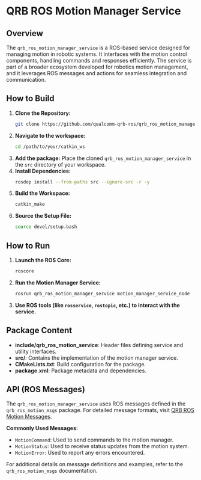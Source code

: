 # QRB ROS Motion Manager Service

## Overview
The `qrb_ros_motion_manager_service` is a ROS-based service designed for managing motion in robotic systems. It interfaces with the motion control components, handling commands and responses efficiently. The service is part of a broader ecosystem developed for robotics motion management, and it leverages ROS messages and actions for seamless integration and communication.

## How to Build
1. **Clone the Repository:**
   ```bash
   git clone https://github.com/qualcomm-qrb-ros/qrb_ros_motion_manager_service.git
   ```
2. **Navigate to the workspace:**
   ```bash
   cd /path/to/your/catkin_ws
   ```
3. **Add the package:**
   Place the cloned `qrb_ros_motion_manager_service` in the `src` directory of your workspace.
4. **Install Dependencies:**
   ```bash
   rosdep install --from-paths src --ignore-src -r -y
   ```
5. **Build the Workspace:**
   ```bash
   catkin_make
   ```
6. **Source the Setup File:**
   ```bash
   source devel/setup.bash
   ```

## How to Run
1. **Launch the ROS Core:**
   ```bash
   roscore
   ```
2. **Run the Motion Manager Service:**
   ```bash
   rosrun qrb_ros_motion_manager_service motion_manager_service_node
   ```
3. **Use ROS tools (like `rosservice`, `rostopic`, etc.) to interact with the service.**

## Package Content
- **include/qrb_ros_motion_service**: Header files defining service and utility interfaces.
- **src/**: Contains the implementation of the motion manager service.
- **CMakeLists.txt**: Build configuration for the package.
- **package.xml**: Package metadata and dependencies.

## API (ROS Messages)
The `qrb_ros_motion_manager_service` uses ROS messages defined in the `qrb_ros_motion_msgs` package. For detailed message formats, visit [QRB ROS Motion Messages](https://github.com/qualcomm-qrb-ros/qrb_ros_interfaces/tree/main/qrb_ros_motion_msgs).

**Commonly Used Messages:**
- `MotionCommand`: Used to send commands to the motion manager.
- `MotionStatus`: Used to receive status updates from the motion system.
- `MotionError`: Used to report any errors encountered.

For additional details on message definitions and examples, refer to the `qrb_ros_motion_msgs` documentation.
